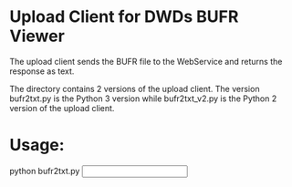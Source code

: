 # Upload Client for DWDs BUFR Viewer
The upload client sends the BUFR file to the WebService and returns the
response as text.

The directory contains 2 versions of the upload client. The version
bufr2txt.py is the Python 3 version while bufr2txt_v2.py is the Python 2
version of the upload client.

# Usage:
python bufr2txt.py <Input BUFR>






